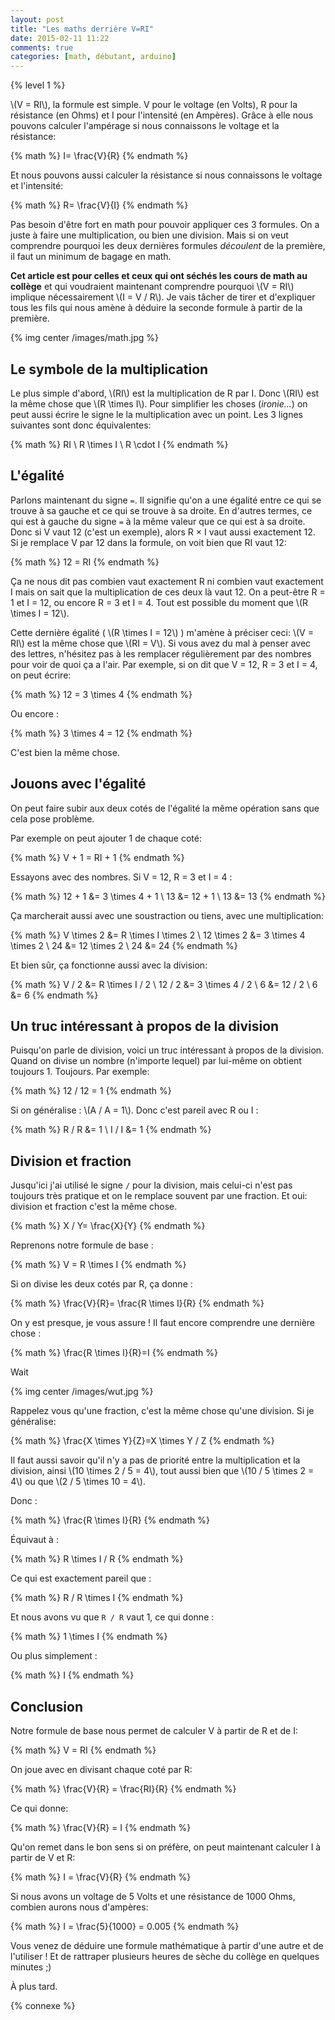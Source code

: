 ```yaml
---
layout: post
title: "Les maths derrière V=RI"
date: 2015-02-11 11:22
comments: true
categories: [math, débutant, arduino]
---
```


{% level 1 %}

\\(V = RI\\), la formule est simple. V pour le voltage (en Volts), R pour la
résistance (en Ohms) et I pour l'intensité (en Ampères).  Grâce à elle nous
pouvons calculer l'ampérage si nous connaissons le voltage et la résistance:

{% math %}
  I= \frac{V}{R}
{% endmath %}

Et nous pouvons aussi calculer la résistance si nous connaissons le voltage et
l'intensité:

{% math %}
  R= \frac{V}{I}
{% endmath %}

Pas besoin d'être fort en math pour pouvoir appliquer ces 3 formules. On a
juste à faire une multiplication, ou bien une division. Mais si on veut
comprendre pourquoi les deux dernières formules *découlent* de la première, il
faut un minimum de bagage en math.

**Cet article est pour celles et ceux qui ont séchés les cours de math au
collège** et qui voudraient maintenant comprendre pourquoi \\(V = RI\\) implique
nécessairement \\(I = V / R\\). Je vais tâcher de tirer et d'expliquer tous les
fils qui nous amène à déduire la seconde formule à partir de la première.

{% img center /images/math.jpg %}

<!-- more -->

Le symbole de la multiplication
-------------------------------

Le plus simple d'abord, \\(RI\\) est la multiplication de R par I.
Donc \\(RI\\) est la même chose que \\(R \times I\\).
Pour simplifier les choses (*ironie…*) on peut aussi
écrire le signe le la multiplication avec un point.
Les 3 lignes suivantes sont donc équivalentes:

{% math %}
  RI            \\
  R \times I    \\
  R \cdot I
{% endmath %}

L'égalité
---------

Parlons maintenant du signe `=`. Il signifie qu'on a une égalité entre ce qui
se trouve à sa gauche et ce qui se trouve à sa droite. En d'autres termes, ce
qui est à gauche du signe `=` à la même valeur que ce qui est à sa droite.
Donc si V vaut 12 (c'est un exemple), alors R × I vaut
aussi exactement 12. Si je remplace V par 12 dans la formule, on voit bien que
RI vaut 12:

{% math %}
  12 = RI
{% endmath %}


Ça ne nous
dit pas combien vaut exactement R ni combien vaut exactement I mais on sait
que la multiplication de ces deux là vaut 12. On a peut-être R = 1 et I = 12, ou
encore R = 3 et I = 4. Tout est possible du moment que \\(R \times I = 12\\).

Cette dernière égalité ( \\(R \times I = 12\\) ) m'amène à préciser ceci:
\\(V = RI\\) est la
même chose que \\(RI = V\\). Si vous avez du mal à penser avec des lettres,
n'hésitez pas à les remplacer régulièrement par des nombres pour voir de quoi
ça a l'air. Par exemple, si on dit que V = 12, R = 3 et I = 4, on peut écrire:

{% math %}
  12 = 3 \times 4
{% endmath %}

Ou encore :

{% math %}
  3 \times 4 = 12
{% endmath %}

C'est bien la même chose.

Jouons avec l'égalité
---------------------

On peut faire subir aux deux cotés de l'égalité la même opération sans que cela
pose problème.

Par exemple on peut ajouter 1 de chaque coté:

{% math %}
  V + 1 = RI + 1
{% endmath %}

Essayons avec des nombres. Si V = 12, R = 3 et I = 4 :

{% math %}
12 + 1 &= 3 \times 4 + 1 \\
13 &= 12 + 1 \\
13 &= 13
{% endmath %}

Ça marcherait aussi avec une soustraction ou tiens, avec une multiplication:

{% math %}
V \times 2 &= R \times I \times 2 \\
12 \times 2 &= 3 \times 4 \times 2 \\
24 &= 12 \times 2 \\
24 &= 24
{% endmath %}

Et bien sûr, ça fonctionne aussi avec la division:

{% math %}
V / 2 &= R \times I / 2 \\
12 / 2 &= 3 \times 4 / 2 \\
6 &= 12 / 2 \\
6 &= 6
{% endmath %}

Un truc intéressant à propos de la division
-------------------------------------------

Puisqu'on parle de division, voici un truc intéressant à propos de la division.
Quand on divise un nombre (n'importe lequel) par lui-même on obtient toujours 1.
Toujours. Par exemple:

{% math %}
  12 / 12 = 1
{% endmath %}

Si on généralise : \\(A / A = 1\\). Donc c'est pareil avec R ou I :

{% math %}
  R / R &= 1 \\
  I / I &= 1
{% endmath %}

Division et fraction
--------------------

Jusqu'ici j'ai utilisé le signe `/` pour la division, mais celui-ci n'est pas
toujours très pratique et on le remplace souvent par une fraction. Et oui:
division et fraction c'est la même chose.

{% math %}
  X / Y= \frac{X}{Y}
{% endmath %}

Reprenons notre formule de base :

{% math %}
  V = R \times I
{% endmath %}

Si on divise les deux cotés par R, ça donne :

{% math %}
  \frac{V}{R}= \frac{R \times I}{R}
{% endmath %}

On y est presque, je vous assure ! Il faut encore comprendre une dernière chose :

{% math %}
  \frac{R \times I}{R}=I
{% endmath %}

Wait

{% img center /images/wut.jpg %}

Rappelez vous qu'une fraction, c'est la même chose qu'une division. Si je
généralise:

{% math %}
  \frac{X \times Y}{Z}=X \times Y / Z
{% endmath %}

Il faut aussi savoir qu'il n'y a pas de priorité entre la multiplication et
la division, ainsi \\(10 \times 2 / 5 = 4\\), tout aussi bien que
\\(10 / 5 \times 2 = 4\\) ou que \\(2 / 5 \times 10 = 4\\).

Donc :

{% math %}
  \frac{R \times I}{R}
{% endmath %}

Équivaut à :

{% math %}
  R \times I / R
{% endmath %}

Ce qui est exactement pareil que :

{% math %}
  R / R \times I
{% endmath %}

Et nous avons vu que `R / R` vaut 1, ce qui donne :

{% math %}
  1 \times I
{% endmath %}

Ou plus simplement :

{% math %}
  I
{% endmath %}

Conclusion
----------

Notre formule de base nous permet de calculer V à partir de R et de I:

{% math %}
  V = RI
{% endmath %}

On joue avec en divisant chaque coté par R:

{% math %}
  \frac{V}{R} = \frac{RI}{R}
{% endmath %}

Ce qui donne:

{% math %}
  \frac{V}{R} = I
{% endmath %}

Qu'on remet dans le bon sens si on préfère, on peut maintenant calculer I à
partir de V et R:

{% math %}
  I = \frac{V}{R}
{% endmath %}

Si nous avons un voltage de 5 Volts et une résistance de 1000 Ohms, combien
aurons nous d'ampères:

{% math %}
  I = \frac{5}{1000} = 0.005
{% endmath %}

Vous venez de déduire une formule mathématique à partir d'une autre et de
l'utiliser !
Et de rattraper plusieurs heures de sèche du collège en quelques minutes ;)

À plus tard.

{% connexe %}
